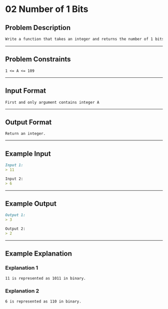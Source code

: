# 02 Number of 1 Bits

## Problem Description

```markdown
Write a function that takes an integer and returns the number of 1 bits present in its binary representation.
```

---
## Problem Constraints

```
1 <= A <= 109
```

---
## Input Format

```
First and only argument contains integer A
```

---
## Output Format

```
Return an integer.
```

---
## Example Input

```markdown
Input 1: 
> 11

Input 2: 
> 6
```

---
## Example Output

```markdown
Output 1:
> 3

Output 2:
> 2
```

---
## Example Explanation

### Explanation 1

```markdown
11 is represented as 1011 in binary.
```

### Explanation 2

```markdown
6 is represented as 110 in binary.
```